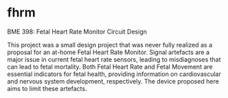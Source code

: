 # fhrm
BME 398: Fetal Heart Rate Monitor Circuit Design

This project was a small design project that was never fully realized as a proposal for an at-home Fetal Heart Rate Monitor. Signal artefacts are a major issue in current fetal heart rate sensors, leading to misdiagnoses that can lead to fetal mortality. Both Fetal Heart Rate and Fetal Movement are essential indicators for fetal health, providing information on cardiovascular and nervous system development, respectively. The device proposed here aims to limit these artefacts.
